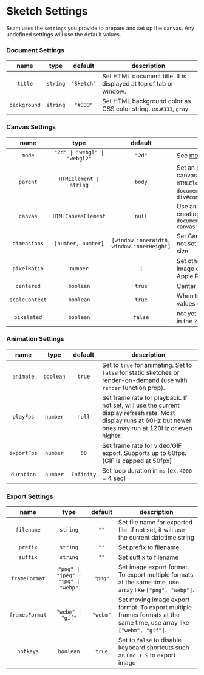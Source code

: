 # Sketch Settings

Ssam uses the `settings` you provide to prepare and set up the canvas. Any undefined settings will use the default values.

### Document Settings

|     name     |   type   |  default   | description                                                       |
| :----------: | :------: | :--------: | ----------------------------------------------------------------- |
|   `title`    | `string` | `"Sketch"` | Set HTML document title. It is displayed at top of tab or window. |
| `background` | `string` |  `"#333"`  | Set HTML background color as CSS color string. ex.`#333`, `gray`  |

### Canvas Settings

|      name      |             type              |                  default                  | description                                                                                                                                              |
| :------------: | :---------------------------: | :---------------------------------------: | -------------------------------------------------------------------------------------------------------------------------------------------------------- |
|     `mode`     | `"2d" \| "webgl" \| "webgl2"` |                  `"2d"`                   | See [modes](./modes.md) for details.                                                                                                                     |
|    `parent`    |    `HTMLElement \| string`    |                  `body`                   | Set an existing HTML element as canvas parent. It can be either an `HTMLElement` or a selector. ex. `document.querySelector('div#app')`, `div#container` |
|    `canvas`    |      `HTMLCanvasElement`      |                  `null`                   | Use an existing canvas instead of creating a new one. ex. `document.querySelector('canvas#my-canvas')`                                                   |
|  `dimensions`  |      `[number, number]`       | `[window.innerWidth, window.innerHeight]` | Set Canvas width and height in `px`. If not set, it will use the full window size                                                                        |
|  `pixelRatio`  |           `number`            |                    `1`                    | Set other than `1` for higher quality image on supported displays (ie. Apple Retina display)                                                             |
|   `centered`   |           `boolean`           |                  `true`                   | Center canvas in window.                                                                                                                                 |
| `scaleContext` |           `boolean`           |                  `true`                   | When true, will scale context so `px` values can work for high pixel ratio.                                                                              |
|  `pixelated`   |           `boolean`           |                  `false`                  | not yet implemented. Only available in the `2d` mode.                                                                                                    |

### Animation Settings

|    name     |   type    |  default   | description                                                                                                                                                   |
| :---------: | :-------: | :--------: | ------------------------------------------------------------------------------------------------------------------------------------------------------------- |
|  `animate`  | `boolean` |   `true`   | Set to `true` for animating. Set to `false` for static sketches or render-on-demand (use with `render` function prop).                                        |
|  `playFps`  | `number`  |   `null`   | Set frame rate for playback. If not set, will use the current display refresh rate. Most display runs at 60Hz but newer ones may run at 120Hz or even higher. |
| `exportFps` | `number`  |    `60`    | Set frame rate for video/GIF export. Supports up to 60fps.(GIF is capped at 50fpx)                                                                            |
| `duration`  | `number`  | `Infinity` | Set loop duration in `ms` (ex. `4000` = 4 sec)                                                                                                                |

### Export Settings

|      name      |                 type                 | default  | description                                                                                                           |
| :------------: | :----------------------------------: | :------: | --------------------------------------------------------------------------------------------------------------------- |
|   `filename`   |               `string`               |   `""`   | Set file name for exported file. if not set, it will use the current datetime string                                  |
|    `prefix`    |               `string`               |   `""`   | Set prefix to filename                                                                                                |
|    `suffix`    |               `string`               |   `""`   | Set suffix to filename                                                                                                |
| `frameFormat`  | `"png" \| "jpeg" \| "jpg" \| "webp"` | `"png"`  | Set image export format. To export multiple formats at the same time, use array like `["png", "webp"]`.               |
| `framesFormat` |          `"webm" \| "gif"`           | `"webm"` | Set moving image export format. To export multiple frames formats at the same time, use array like `["webm", "gif"]`. |
|   `hotkeys`    |              `boolean`               |  `true`  | Set to `false` to disable keyboard shortcuts such as `Cmd + S` to export image                                        |

